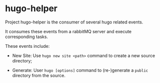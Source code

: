 # hugo-helper

Project hugo-helper is the consumer of several hugo related events.

It consumes these events from a rabbitMQ server and execute corresponding tasks.

These events include:

- New Site: Use `hugo new site <path>` command to create a new source directory;

- Generate: User `hugo [options]` command to (re-)generate a `public` directory from the source.
